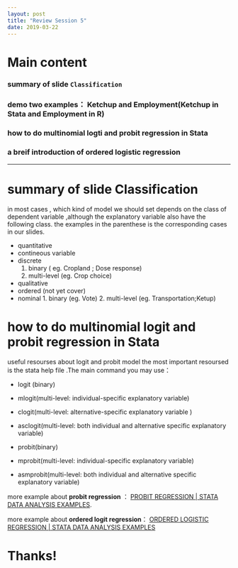```yaml
---
layout: post
title: "Review Session 5"
date: 2019-03-22
---
```


# Main content

### summary of slide `Classification`

### demo two examples： Ketchup and Employment(Ketchup in Stata and Employment in R)

### how to do multinomial logti and probit regression in Stata


### a breif introduction of ordered logistic regression
---------------------------------------------------

# summary of slide **Classification**

in most cases , which kind of model we should set depends on the class of dependent variable ,although the explanatory variable also have the following class. the examples in the parenthese is the corresponding cases in our slides.

-   quantitative
 -   contineous variable
 -   discrete
     1.  binary ( eg. Cropland ; Dose response)
     2.  multi-level (eg. Crop choice)
-   qualitative
  -   ordered (not yet cover)
  -   nominal
     1.  binary (eg. Vote)
     2.  multi-level (eg. Transportation;Ketup)

# how to do multinomial logit and probit regression in Stata
useful resourses about logit and probit model the most important resoursed is the stata help file .The main command you may use：
-   logit (binary)
-   mlogit(multi-level: individual-specific explanatory variable)
-   clogit(multi-level: alternative-specific explanatory variable )
-   asclogit(multi-level: both individual and alternative specific explanatory variable)

-   probit(binary)
-   mprobit(multi-level: individual-specific explanatory variable)
-   asmprobit(multi-level: both individual and alternative specific explanatory variable)

more example about **probit regression** ： [PROBIT REGRESSION | STATA DATA ANALYSIS EXAMPLES](https://stats.idre.ucla.edu/stata/dae/probit-regression/).

more example about **ordered logit regression**： [ORDERED LOGISTIC REGRESSION | STATA DATA ANALYSIS EXAMPLES](https://stats.idre.ucla.edu/stata/dae/ordered-logistic-regression/)

# Thanks!
